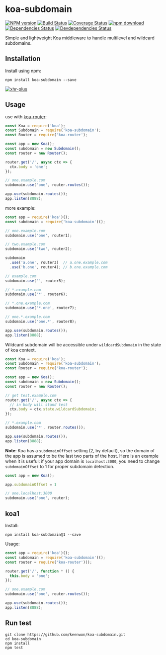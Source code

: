 # koa-subdomain

[![NPM version][npm-image]][npm-url]
[![Build Status][travis-image]][travis-url]
[![Coverage Status][coveralls-image]][coveralls-url]
[![npm download][download-image]][download-url]
[![Dependencies Status][dependencies-image]][dependencies-url]
[![Devdependencies Status][devdependencies-image]][devdependencies-url]

Simple and lightweight Koa middleware to handle multilevel and wildcard subdomains.

## Installation

Install using npm:

```shell
npm install koa-subdomain --save
```

[![xhr-plus](https://nodei.co/npm/koa-subdomain.png)](https://npmjs.org/package/koa-subdomain)

## Usage

use with [koa-router](https://github.com/alexmingoia/koa-router):

```javascript
const Koa = require('koa');
const Subdomain = require('koa-subdomain');
const Router = require('koa-router');

const app = new Koa();
const subdomain = new Subdomain();
const router = new Router();

router.get('/', async ctx => {
  ctx.body = 'one';
});

// one.example.com
subdomain.use('one', router.routes());

app.use(subdomain.routes());
app.listen(8888);
```

more example:

```javascript
const app = require('koa')();
const subdomain = require('koa-subdomain')();

// one.example.com
subdomain.use('one', router1);

// two.example.com
subdomain.use('two', router2);

subdomain
  .use('a.one', router3)  // a.one.example.com
  .use('b.one', router4); // b.one.example.com

// example.com
subdomain.use('', router5);

// *.example.com
subdomain.use('*', router6);

// *.one.example.com
subdomain.use('*.one', router7);

// one.*.example.com
subdomain.use('one.*', router8);

app.use(subdomain.routes());
app.listen(8888);
```

Wildcard subdomain will be accessible under `wildcardSubdomain` in the state of koa context.

```javascript
const Koa = require('koa');
const Subdomain = require('koa-subdomain');
const Router = require('koa-router');

const app = new Koa();
const subdomain = new Subdomain();
const router = new Router();

// get test.example.com
router.get('/', async ctx => {
  // in body will stand test
  ctx.body = ctx.state.wildcardSubdomain;
});

// *.example.com
subdomain.use('*', router.routes());

app.use(subdomain.routes());
app.listen(8888);
```

**Note**: Koa has a `subdomainOffset` setting (2, by default), so the domain of the app is assumed to be the last two parts of the host. Here is an example when it is useful: if your app domain is `localhost:3000`, you need to change `subdomainOffset` to 1 for proper subdomain detection.

```js
const app = new Koa();

app.subdomainOffset = 1

// one.localhost:3000
subdomain.use('one', router);
```

## koa1

Install:

```shell
npm install koa-subdomain@1 --save
```

Usage:

```javascript
const app = require('koa')();
const subdomain = require('koa-subdomain')();
const router = require('koa-router')();

router.get('/', function * () {
  this.body = 'one';
});

// one.example.com
subdomain.use('one', router.routes());

app.use(subdomain.routes());
app.listen(8888);
```

## Run test

```shell
git clone https://github.com/keenwon/koa-subdomain.git
cd koa-subdomain
npm install
npm test
```

[npm-image]: https://img.shields.io/npm/v/koa-subdomain.svg?style=flat-square&maxAge=3600
[npm-url]: https://www.npmjs.com/package/koa-subdomain
[travis-image]: https://img.shields.io/travis/keenwon/koa-subdomain.svg?style=flat-square&maxAge=3600
[travis-url]: https://travis-ci.org/keenwon/koa-subdomain
[coveralls-image]: https://img.shields.io/coveralls/keenwon/koa-subdomain.svg?style=flat-square&maxAge=3600
[coveralls-url]: https://coveralls.io/github/keenwon/koa-subdomain?branch=master
[download-image]: https://img.shields.io/npm/dm/koa-subdomain.svg?style=flat-square&maxAge=3600
[download-url]: https://npmjs.org/package/koa-subdomain
[dependencies-image]: https://david-dm.org/keenwon/koa-subdomain.svg
[dependencies-url]: https://david-dm.org/keenwon/koa-subdomain
[devdependencies-image]: https://david-dm.org/keenwon/koa-subdomain/dev-status.svg
[devdependencies-url]: https://david-dm.org/keenwon/koa-subdomain?type=dev
